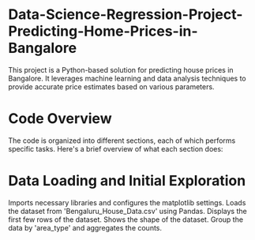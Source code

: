 # Data-Science-Regression-Project-Predicting-Home-Prices-in-Bangalore
This project is a Python-based solution for predicting house prices in Bangalore. It leverages machine learning and data analysis techniques to provide accurate price estimates based on various parameters.

# Code Overview
The code is organized into different sections, each of which performs specific tasks. Here's a brief overview of what each section does:

# Data Loading and Initial Exploration
Imports necessary libraries and configures the matplotlib settings.
Loads the dataset from 'Bengaluru_House_Data.csv' using Pandas.
Displays the first few rows of the dataset.
Shows the shape of the dataset.
Group the data by 'area_type' and aggregates the counts.
